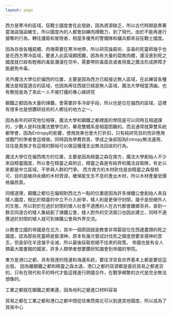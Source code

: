 ```yaml
---
layout: page
---
```



西方是寒冷的區域，狂戰士國度會在此發跡，因為資源缺乏，所以古代時期是靠著當海盜強盜維生，所以國度內的人都會訓練肉搏戰力，到了現代，由於不能再進行搶奪的行為，轉往護衛和冒險者，相當多優秀的警備隊和傭兵都來自狂戰士國度。

因為存放各種屍體、肉塊需要在寒冷地帶，所以研究操屍術、巫毒的死靈師幾乎也是在西方寒冷區域，要進入此區域頗困難，因為有大量的腐敗肉體，還沒進到死之國度就已經有輕微的毒氣瀰漫在空中，需要帶防毒面具或者用風之魔法形成屏障才能避免中毒。

另外魔法大學位於偏西的位置，主要是因為西方已經接近無人區域，在此練習各種魔法是相當適合的區域，也因為再往西就已經是無人區域，魔法大學相當清幽，也有教授是為了來此一人不被打擾的專心做研究

鋼鐵之都因為大量的煉鐵，會需要許多冷卻手段，所以也是位在偏西的區域，這裡有很多也是想鑽研技術的人嚮往的地方之一。

因為長年的研究地位相等，魔法大學和鋼鐵之都裡面的學院是可以同時互相選課的，少數人是科技魔法雙學位的，畢竟雙體系是相當困難的。而且通常就算雙系統都學會，因為Entropy的影響，使用效果也會大打折扣，只有純研究目的而非應用或戰鬥的學者會這樣做。同時因為學費昂貴，學成之後卻因為Entropy無法運用，往往是貴族才有這樣的餘裕可以做這種僅支出無法回收的行為。

魔法大學位在偏西南方的位置，主要是因為精靈之森在南方，魔法大學創始人不少來自精靈國度，所以會在精靈之森附近，精靈之森是有結界和魔法自衛隊，有史以來都是中立區域，不參與人群的鬥爭。
西方南方的木材砍伐是由精靈之森發核可，目的是維持永續的木材資源，確保能生生不息的產出木材，所以木材產量低價格偏昂貴。

同樣道理，鋼鐵之都位在偏相對西北方一點的位置是因為許多煉鐵公會創始人來自矮人國度，相比於精靈的中立不介入紛爭，矮人則是更保守封閉，幾乎是拒絕外人的生態，所以對於在過於封閉的矮人社會不適應的人在古代都會離鄉背井。直到一群志同道合的矮人集結創了煉鐵公會，矮人對外的交流窗口也因此建立，同時不適應過於封閉的矮人就可到煉鐵公會與外界交流。

以教會立國的帝國是在北方，其中一個原因就是教會非常厭惡位在西邊盡頭的死之國度，認為那些死靈師是褻瀆神，原本有幾次嘗試討伐死之國度想要宣揚神的意志，但是卻在半途幾乎全滅，所以最後採取拒絕不往來的政策。
帝國也是有全人類最大圖書館的國家，許多人類學者想要鑽研知識會到帝國的學院。

東方是港口之都，具有發達的陸運和海運系統，要往浮空島世界基本上都是要從這出發。 
因為離鋼鐵之都和精靈之森太遠，港口之都的貨源都是委託貿易之都進貨的，只有在現代和平的時代才能這樣進行跨國合作，在戰爭頻繁的古代是完全無法想像的。

工業之都就在鋼鐵之都東邊，因為地利之變進口材料容易

貿易之都在工業之都和港口之都中間從往東西南北可以到達其他國度，所以成為了貿易中心
